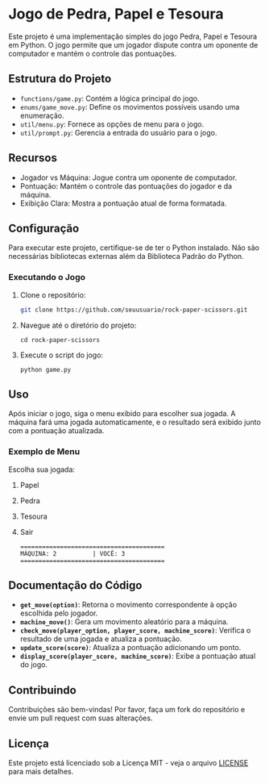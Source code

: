 # Jogo de Pedra, Papel e Tesoura

Este projeto é uma implementação simples do jogo Pedra, Papel e Tesoura em Python. O jogo permite que um jogador dispute contra um oponente de computador e mantém o controle das pontuações.

## Estrutura do Projeto

- `functions/game.py`: Contém a lógica principal do jogo.
- `enums/game_move.py`: Define os movimentos possíveis usando uma enumeração.
- `util/menu.py`: Fornece as opções de menu para o jogo.
- `util/prompt.py`: Gerencia a entrada do usuário para o jogo.

## Recursos

- Jogador vs Máquina: Jogue contra um oponente de computador.
- Pontuação: Mantém o controle das pontuações do jogador e da máquina.
- Exibição Clara: Mostra a pontuação atual de forma formatada.

## Configuração

Para executar este projeto, certifique-se de ter o Python instalado. Não são necessárias bibliotecas externas além da Biblioteca Padrão do Python.

### Executando o Jogo

1. Clone o repositório:

   ```bash
   git clone https://github.com/seuusuario/rock-paper-scissors.git

2. Navegue até o diretório do projeto:
    
    ``` 
    cd rock-paper-scissors
	```

3. Execute o script do jogo:
    
    ``` 
    python game.py
    ```

## Uso

Após iniciar o jogo, siga o menu exibido para escolher sua jogada. A máquina fará uma jogada automaticamente, e o resultado será exibido junto com a pontuação atualizada.

### Exemplo de Menu

Escolha sua jogada:
1. Papel
2. Pedra
3. Tesoura
4. Sair

    ```
    ========================================
    MÁQUINA: 2          | VOCÊ: 3         
    ========================================

    ```

## Documentação do Código

- **`get_move(option)`**: Retorna o movimento correspondente à opção escolhida pelo jogador.
- **`machine_move()`**: Gera um movimento aleatório para a máquina.
- **`check_move(player_option, player_score, machine_score)`**: Verifica o resultado de uma jogada e atualiza a pontuação.
- **`update_score(score)`**: Atualiza a pontuação adicionando um ponto.
- **`display_score(player_score, machine_score)`**: Exibe a pontuação atual do jogo.

## Contribuindo

Contribuições são bem-vindas! Por favor, faça um fork do repositório e envie um pull request com suas alterações.

## Licença

Este projeto está licenciado sob a Licença MIT - veja o arquivo [LICENSE](LICENSE) para mais detalhes.